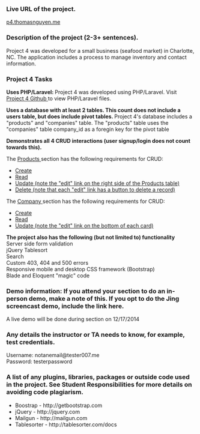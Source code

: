 <h3> Live URL of the project. </h3>
<p> <a href="p4.thomasnguyen.me"> p4.thomasnguyen.me </a> <p>




<h3> Description of the project (2-3+ sentences). </h3>

<p> Project 4 was developed for a small business (seafood market) in Charlotte, NC. The application includes a process to manage inventory and contact information.</p>




<h3> Project 4 Tasks </h3>

<p><b> Uses PHP/Laravel: </b> Project 4 was developed using PHP/Laravel. Visit <a href="https://github.com/thomasnguyen704/p4"> Project 4 Github </a> to view PHP/Laravel files. </p>

<p><b> Uses a database with at least 2 tables. This count does not include a users table, but does include pivot tables. </b> Project 4's database includes a "products" and "companies" table. The "products" table uses the "companies" table company_id as a foregin key for the pivot table </p>

<p><b> Demonstrates all 4 CRUD interactions (user signup/login does not count towards this). </b></p>

<p> The <a href="p4.thomasnguyen.me/product"> Products </a> section has the following requirements for CRUD: </p>
<ul>
	<li> <a href="p4.thomasnguyen.me/product/create"> Create </a></li>
	<li> <a href="p4.thomasnguyen.me/product"> Read </a></li>
	<li> <a href="p4.thomasnguyen.me/product/"> Update (note the "edit" link on the right side of the Products table) </a> </li>
	<li> <a href="p4.thomasnguyen.me/product/edit/1"> Delete (note that each "edit" link has a button to delete a record) </a> </li>
</ul>

<p> The <a href="p4.thomasnguyen.me/company"> Company </a> section has the following requirements for CRUD: </p>
<ul>
	<li><a href="http://p4.thomasnguyen.me/company/create"> Create </a></li>
	<li><a href="http://p4.thomasnguyen.me/company/"> Read </a></li>
	<li><a href="http://p4.thomasnguyen.me/company/"> Update (note the "edit" link on the bottom of each card) </a></li>
</ul>


<p><b> The project also has the following (but not limited to) functionality </b><br>
Server side form validation <br>
jQuery Tablesort <br>
Search <br>
Custom 403, 404 and 500 errors <br>
Responsive mobile and desktop CSS framework (Bootstrap) <br>
Blade and Eloquent "magic" code <br>




<h3> Demo information: If you attend your section to do an in-person demo, make a note of this. If you opt to do the Jing screencast demo, include the link here. </h3>
<p> A live demo will be done during section on 12/17/2014 </p>



<h3> Any details the instructor or TA needs to know, for example, test credentials. </h3>
<p> Username: notanemail@tester007.me <br>
Password: testerpassword </p>



<h3> A list of any plugins, libraries, packages or outside code used in the project. See Student Responsibilities for more details on avoiding code plagiarism. </h3>
<ul>
	<li> Boostrap - http://getbootstrap.com </li>
	<li> jQuery - http://jquery.com </li>
	<li> Mailgun - http://mailgun.com </li>
	<li> Tablesorter - http://tablesorter.com/docs </li>
</ul>


